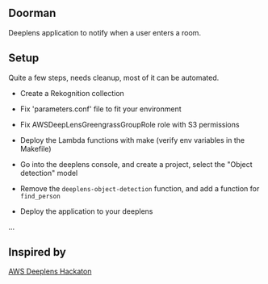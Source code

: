 Doorman
-------
Deeplens application to notify when a user enters a room.


Setup
-----
Quite a few steps, needs cleanup, most of it can be automated.

- Create a Rekognition collection
- Fix 'parameters.conf' file to fit your environment
- Fix AWSDeepLensGreengrassGroupRole role with S3 permissions

- Deploy the Lambda functions with make (verify env variables in the Makefile)

- Go into the deeplens console, and create a project, select the "Object detection" model
- Remove the `deeplens-object-detection` function, and add a function for `find_person`
- Deploy the application to your deeplens

...

Inspired by
-----
 [AWS Deeplens Hackaton](https://devpost.com/software/doorman-a1oh0e)

